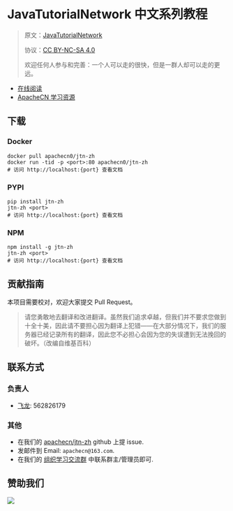 # JavaTutorialNetwork 中文系列教程

> 原文：[JavaTutorialNetwork](https://javatutorial.net/)
> 
> 协议：[CC BY-NC-SA 4.0](http://creativecommons.org/licenses/by-nc-sa/4.0/)
> 
> 欢迎任何人参与和完善：一个人可以走的很快，但是一群人却可以走的更远。

* [在线阅读](http://jtn.apachecn.org/)
* [ApacheCN 学习资源](http://docs.apachecn.org/)

## 下载

### Docker

```
docker pull apachecn0/jtn-zh
docker run -tid -p <port>:80 apachecn0/jtn-zh
# 访问 http://localhost:{port} 查看文档
```

### PYPI

```
pip install jtn-zh
jtn-zh <port>
# 访问 http://localhost:{port} 查看文档
```

### NPM

```
npm install -g jtn-zh
jtn-zh <port>
# 访问 http://localhost:{port} 查看文档
```

## 贡献指南

本项目需要校对，欢迎大家提交 Pull Request。

> 请您勇敢地去翻译和改进翻译。虽然我们追求卓越，但我们并不要求您做到十全十美，因此请不要担心因为翻译上犯错——在大部分情况下，我们的服务器已经记录所有的翻译，因此您不必担心会因为您的失误遭到无法挽回的破坏。（改编自维基百科）

## 联系方式

### 负责人

* [飞龙](https://github.com/wizardforcel): 562826179

### 其他

*   在我们的 [apachecn/jtn-zh](https://github.com/apachecn/jtn-zh) github 上提 issue.
*   发邮件到 Email: `apachecn@163.com`.
*   在我们的 [组织学习交流群](http://www.apachecn.org/organization/348.html) 中联系群主/管理员即可.

## 赞助我们

![](http://data.apachecn.org/img/about/donate.jpg)
